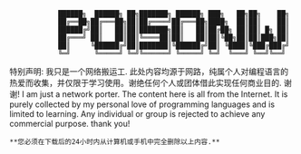                                                            
                ██████╗  ██████╗ ██╗███████╗ ██████╗ ███╗   ██╗██╗    ██╗
                ██╔══██╗██╔═══██╗██║██╔════╝██╔═══██╗████╗  ██║██║    ██║
                ██████╔╝██║   ██║██║███████╗██║   ██║██╔██╗ ██║██║ █╗ ██║
                ██╔═══╝ ██║   ██║██║╚════██║██║   ██║██║╚██╗██║██║███╗██║
                ██║     ╚██████╔╝██║███████║╚██████╔╝██║ ╚████║╚███╔███╔╝
                ╚═╝      ╚═════╝ ╚═╝╚══════╝ ╚═════╝ ╚═╝  ╚═══╝ ╚══╝╚══╝
特别声明:
我只是一个网络搬运工. 此处内容均源于网路，纯属个人对编程语言的热爱而收集，并仅限于学习使用。谢绝任何个人或团体借此实现任何商业目的.
谢谢!
I am just a network porter. The content here is all from the Internet. It is purely collected by my personal love of programming languages and is limited to learning. Any individual or group is rejected to achieve any commercial purpose.
thank you!

	**您必须在下载后的24小时内从计算机或手机中完全删除以上内容.**


